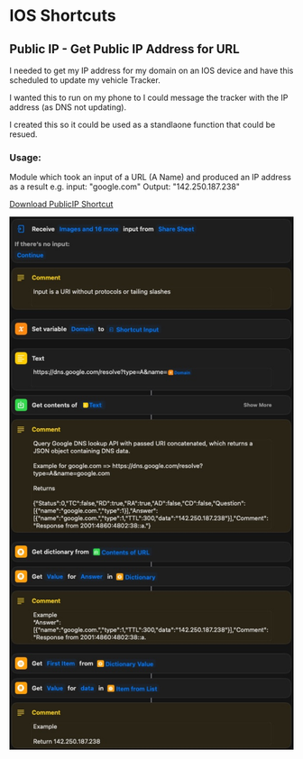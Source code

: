 # IOS Shortcuts
## Public IP - Get Public IP Address for URL

I needed to get my IP address for my domain on an IOS device and have this scheduled to update my vehicle Tracker.

I wanted this to run on my phone to I could message the tracker with the IP address (as DNS not updating).

I created this so it could be used as a standlaone function that could be resued.

### Usage: 
Module which took an input of a URL (A Name) and produced an IP address as a result e.g. input: "google.com" Output: "142.250.187.238"

[Download PublicIP Shortcut](https://github.com/sebrighte/IOS_Shortcuts/raw/main/PublicIP/PublicIP.shortcut)

![alt text](https://github.com/sebrighte/IOS_Shortcuts/raw/main/PublicIP/image.jpg?raw=true)
